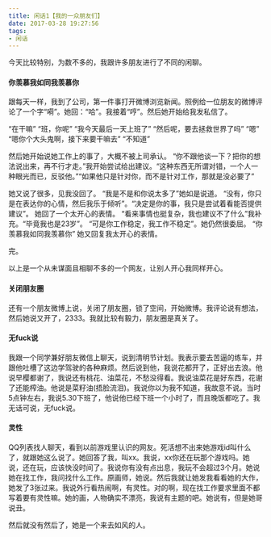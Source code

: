 ```yaml
---
title: 闲话1【我的一众朋友们】
date: 2017-03-28 19:27:56
tags:
- 闲话
---
```


今天比较特别，为数不多的，我跟许多朋友进行了不同的闲聊。

#### 你羡慕我如同我羡慕你

跟每天一样，我到了公司，第一件事打开微博浏览新闻。照例给一位朋友的微博评论了一个字“嗬”。她回：“哈”。我接着“哼”。然后她开始给我发私信了。

“在干嘛”
“班，你呢”
“我今天最后一天上班了”
“然后呢，要去拯救世界了吗”
“嗯”
“嗯你个大头鬼啊，接下来要干嘛去”
“不知道”

然后她开始说她工作上的事了，大概不被上司承认。
“你不跟他谈一下？把你的想法说出来，再不行才走。”我开始尝试给出建议。“这种东西无所谓对错，一个人一种眼光而已，反驳他。”“如果他只是针对你，而不是针对工作，那就是没必要了”

她又说了很多，见我没回了。
“我是不是和你说太多了”她如是说道。
“没有，你只是在表达你的心情，然后我乐于倾听”。“决定是你的事，我只是尝试着看能否提供建议”。
她回了一个太开心的表情。
“看来事情也挺复杂，我也建议不了什么”我补充。“毕竟我也是23岁”。
“可是你工作稳定，我工作不稳定”。她仍然很委屈。
“你羡慕我如同我羡慕你”
她又回复我太开心的表情。

完。

以上是一个从未谋面且相聊不多的一个网友，让别人开心我同样开心。

#### 关闭朋友圈

还有一个朋友微博上说，关闭了朋友圈，锁了空间，开始微博。我评论说有想法，然后她说又开了，2333。我就比较有毅力，朋友圈是真关了。

#### 无fuck说

我跟一个同学兼好朋友微信上聊天，说到清明节计划。我表示要去苦逼的练车，并跟他吐槽了这边学驾驶的各种麻烦。然后说到他，我说花都开了，正好出去浪。他说早樱都谢了，我说还有桃花、油菜花，不愁没得看。我说油菜花是好东西，花谢了还能榨油。他说是菜籽油(捂脸流泪)。我说你以为我不知道，我故意不说。当时5点钟左右，我说5.30下班了，他说他已经下班一个小时了，而且晚饭都吃了。我无话可说，无fuck说。

#### 灵性

QQ列表找人聊天，看到以前游戏里认识的网友。死活想不出来她游戏id叫什么了，就跟她这么说了。她回答了我，叫xx。我说，xx你还在玩那个游戏吗。她说，还在玩，应该快没时间了。我说你有没有点出息，我玩不会超过3个月。她说她在找工作，我问找什么工作。原画师，她说。然后我就让她发我看看她的大作，她发了3张过来。我说外行看热闹啊，有灵性。对的啊，现在找工作要求里面不都写着要有灵性嘛。她的画，人物确实不漂亮，我说有主题的吧。她说有，但是她哥说丑。

然后就没有然后了，她是一个来去如风的人。
